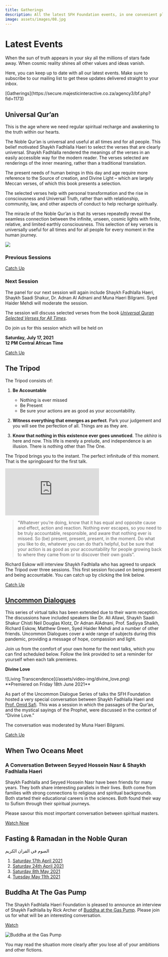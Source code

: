 ```yaml
---
title: Gatherings
description: All the latest SFH Foundation events, in one convenient place
image: assets/images/08.jpg
---
```


# Latest Events

<div class="callout">
When the sun of truth appears in your sky all the millions of stars fade away. When cosmic reality shines all other values and ideas vanish.
</div>

Here, you can keep up to date with all our latest events. Make sure to subscribe to our mailing list to get these updates delivered straight to your inbox.

<div markdown="3" class="purchase-link">
[Gatherings](https://secure.majesticinteractive.co.za/agency3/bf.php?fid=1173)
</div>

## Universal Qur’an

This is the age where we need regular spiritual recharge and awakening to the truth within our hearts.

The Noble Qur’an is universal and useful at all times and for all people. This belief motivated Shaykh Fadhlalla Haeri to select the verses that are clearly universal. Shaykh Fadhlalla rendered the meanings of the verses in an easily accessible way for the modern reader. The verses selected are renderings of the inner meaning, rather than a traditional translation.

The present needs of human beings in this day and age require more reference to the Source of creation, and Divine Light – which are largely Meccan verses, of which this book presents a selection.

The selected verses help with personal transformation and the rise in consciousness and Universal Truth, rather than with relationship, community, law, and other aspects of conduct to help recharge spiritually.

The miracle of the Noble Qur’an is that its verses repeatedly reveal the seamless connection between the infinite, unseen, cosmic lights with finite, relative, and limited earthly consciousness. This selection of key verses is universally useful for all times and for all people for every moment in the human journey.

<a href="https://zahrapublications.pub/book-UniversalQuran.php#bookTitle" target="_blank" rel="noopener noreferrer">
    <img src="/assets/images/uq.png" class="uq-img" />
</a>

### Previous Sessions

<div markdown="3" class="article-link">
<a href="./past/2021/universal-quran">Catch Up</a>
</div>

### Next Session

The panel for our next session will again include Shaykh Fadhlalla Haeri, Shaykh Saadi Shakur, Dr. Adnan Al Adnani and Muna Haeri Bilgrami. Syed Haider Mehdi will moderate the session.  

The session will discuss selected verses from the book <a href="https://zahrapublications.pub/book-UniversalQuran.php#bookTitle" target="_blank" rel="noopener noreferrer">_Universal Quran Selected Verses for All Times_</a>.

Do join us for this session which will be held on

**Saturday, July 17, 2021**  
**12 PM Central African Time**

<div markdown="3" class="article-link">
<a href="https://youtu.be/DH9squjy3IU" target="_blank">Catch Up</a>
</div>

## The Tripod

The Tripod consists of:

1. **Be Accountable** 
    - Nothing is ever missed
    - Be Present
    - Be sure your actions are as good as your accountability.

2. **Witness everything that emerges as perfect**. Park your judgement and you will see the perfection of all. Things are as they are.

3. **Know that nothing in this existence ever goes unnoticed**. The _akhira_ is here and now. This life is merely a prelude, and independence is an illusion. There is nothing other than The One.

The Tripod brings you to the instant. The perfect infinitude of this moment. That is the springboard for the first talk.

<iframe class="video-frame" src="https://www.youtube.com/embed/n26ZnSTwvgk" title="YouTube video player" frameborder="0" allow="accelerometer; autoplay; clipboard-write; encrypted-media; gyroscope; picture-in-picture" allowfullscreen></iframe>

> “Whatever you’re doing, know that it has equal and opposite cause and effect, action and reaction. Nothing ever escapes, so you need to be truly accountable, responsible, and aware that nothing ever is missed. So (be) present, present, present, in the moment. Do what you like to do, whatever you can do that’s helpful, but be sure that your action is as good as your accountability for people growing back to where they came from or to discover their own goals”.

Richard Eskow will interview Shaykh Fadhlalla who has agreed to unpack The Tripod over three sessions. This first session focused on being present and being accountable. You can catch up by clicking the link below.

<div markdown="3" class="article-link">
<a href="https://youtu.be/JHV5_Wh-TlQ" target="_blank">Catch Up</a>
</div>

## [Uncommon Dialogues](../videos/uncommon-dialogues)

This series of virtual talks has been extended due to their warm reception. The discussions have included speakers like Dr. Ali Allawi, Shaykh Saadi Shakur Chisti Neil Douglas Klotz, Dr Adnan AlAdnani, Prof. Sadiyya Shaikh, Richard Eskow, Matthew Green, Syed Haider Mehdi and a number of other friends. Uncommon Dialogues cover a wide range of subjects during this pandemic, providing a message of hope, compassion and light.

Join us from the comfort of your own home for the next talks, which you can find scheduled below. Follow the link provided to set a reminder for yourself when each talk premieres. 

<div markdown="1" class="card article sidebar center">

**Divine Love**

<div markdown="2" class="article-image">
![Living Transcendence](/assets/video-img/divine_love.png)
</div>

<div markdown="3" class="article-para">
**Premiered on Friday 18th June 2021**<br/>

As part of the Uncommon Dialogue Series of talks the SFH Foundation hosted a very special conversation between Shaykh Fadhlalla Haeri and <a href="https://www.illuminatedcourses.com" target="_blank" rel="noopener noreferrer">Prof. Omid Safi</a>. This was a session in which the passages of the Qur’an, and the mystical sayings of the Prophet, were discussed in the context of “Divine Love.” 

The conversation was moderated by Muna Haeri Bilgrami.

</div>

<div markdown="3" class="article-link">
<a href="https://youtu.be/wPDt0Fk4-nw" target="_blank" rel="noopener noreferrer">Catch Up</a>
</div>

</div>

## When Two Oceans Meet

### A Conversation Between Seyyed Hossein Nasr & Shaykh Fadhlalla Haeri

Shaykh Fadhlalla and Seyyed Hossein Nasr have been friends for many years. They both share interesting parallels in their lives. Both come from families with strong connections to religious and spiritual backgrounds. Both started their educational careers in the sciences. Both found their way to Sufism through their spiritual journeys.

Please savour this most important conversation between spiritual masters.

<div markdown="3" class="article-link">
<a href="./past/2021/two-oceans-meet">Watch Now</a>
</div>

## Fasting & Ramadan in the Noble Quran 

<div class="center-text">
الصوم في القران الكريم
</div>

1. [Saturday 17th April 2021](./past/2021/fasting-1)
2. [Saturday 24th April 2021](./past/2021/fasting-2)
3. [Saturday 8th May 2021](./past/2021/fasting-3)
4. [Tuesday May 11th 2021](./past/2021/fasting-4)

## Buddha At The Gas Pump

The Shaykh Fadhlalla Haeri Foundation is pleased to announce an interview of Shaykh Fadhlalla by Rick Archer of <a href="https://batgap.com/future-interviews/upcoming-interviews/" target="_blank">Buddha at the Gas Pump</a>. Please join us for what will be an interesting conversation. 

<div markdown="3" class="article-link">
<a href="https://www.youtube.com/watch?v=7DqJ1g2qp_M" target="_blank" rel="noopener noreferrer">Watch</a>
</div>

![Buddha at the Gas Pump](/assets/video-img/batgap.png)

<div class="callout">
You may read the situation more clearly after you lose all of your ambitions and other fictions.
</div>
